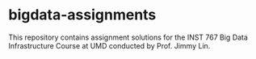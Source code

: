 # bigdata-assignments
This repository contains assignment solutions for the INST 767 Big Data Infrastructure Course at UMD conducted by Prof. Jimmy Lin.
